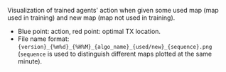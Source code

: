 Visualization of trained agents' action when given some used map (map used in training) and new map (map not used in training).
- Blue point: action, red point: optimal TX location.
- File name format: `{version}_{%m%d}_{%H%M}_{algo_name}_{used/new}_{sequence}.png` (`sequence` is used to distinguish different maps plotted at the same minute).